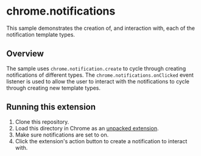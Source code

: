 # chrome.notifications

This sample demonstrates the creation of, and interaction with, each of the notification template types.

## Overview

The sample uses `chrome.notification.create` to cycle through creating notifications of different types. The `chrome.notifications.onClicked` event listener is used to allow the user to interact with the notifications to cycle through creating new template types.

## Running this extension

1. Clone this repository.
2. Load this directory in Chrome as an [unpacked extension](https://developer.chrome.com/docs/extensions/mv3/getstarted/development-basics/#load-unpacked).
3. Make sure notifications are set to on.
4. Click the extension's action button to create a notification to interact with.
